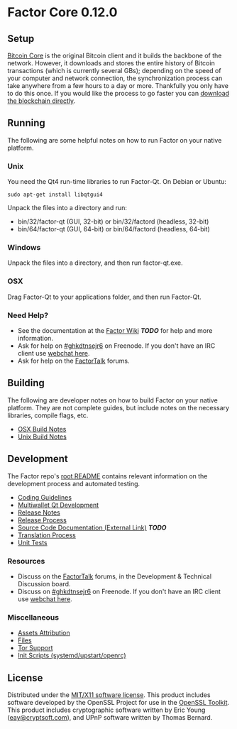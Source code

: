 Factor Core 0.12.0
=====================

Setup
---------------------
[Bitcoin Core](http://bitcoin.org/en/download) is the original Bitcoin client and it builds the backbone of the network. However, it downloads and stores the entire history of Bitcoin transactions (which is currently several GBs); depending on the speed of your computer and network connection, the synchronization process can take anywhere from a few hours to a day or more. Thankfully you only have to do this once. If you would like the process to go faster you can [download the blockchain directly](bootstrap.md).

Running
---------------------
The following are some helpful notes on how to run Factor on your native platform.

### Unix

You need the Qt4 run-time libraries to run Factor-Qt. On Debian or Ubuntu:

	sudo apt-get install libqtgui4

Unpack the files into a directory and run:

- bin/32/factor-qt (GUI, 32-bit) or bin/32/factord (headless, 32-bit)
- bin/64/factor-qt (GUI, 64-bit) or bin/64/factord (headless, 64-bit)



### Windows

Unpack the files into a directory, and then run factor-qt.exe.

### OSX

Drag Factor-Qt to your applications folder, and then run Factor-Qt.

### Need Help?

* See the documentation at the [Factor Wiki](https://en.bitcoin.it/wiki/Main_Page) ***TODO***
for help and more information.
* Ask for help on [#ghkdtnsejr6](http://webchat.freenode.net?channels=ghkdtnsejr6) on Freenode. If you don't have an IRC client use [webchat here](http://webchat.freenode.net?channels=ghkdtnsejr6).
* Ask for help on the [FactorTalk](https://factortalk.org/) forums.

Building
---------------------
The following are developer notes on how to build Factor on your native platform. They are not complete guides, but include notes on the necessary libraries, compile flags, etc.

- [OSX Build Notes](build-osx.md)
- [Unix Build Notes](build-unix.md)

Development
---------------------
The Factor repo's [root README](https://github.com/ghkdtnsejr6/factor/blob/master/README.md) contains relevant information on the development process and automated testing.

- [Coding Guidelines](coding.md)
- [Multiwallet Qt Development](multiwallet-qt.md)
- [Release Notes](release-notes.md)
- [Release Process](release-process.md)
- [Source Code Documentation (External Link)](https://dev.visucore.com/bitcoin/doxygen/) ***TODO***
- [Translation Process](translation_process.md)
- [Unit Tests](unit-tests.md)

### Resources
* Discuss on the [FactorTalk](https://factortalk.org/) forums, in the Development & Technical Discussion board.
* Discuss on [#ghkdtnsejr6](http://webchat.freenode.net/?channels=ghkdtnsejr6) on Freenode. If you don't have an IRC client use [webchat here](http://webchat.freenode.net/?channels=ghkdtnsejr6).

### Miscellaneous
- [Assets Attribution](assets-attribution.md)
- [Files](files.md)
- [Tor Support](tor.md)
- [Init Scripts (systemd/upstart/openrc)](init.md)

License
---------------------
Distributed under the [MIT/X11 software license](http://www.opensource.org/licenses/mit-license.php).
This product includes software developed by the OpenSSL Project for use in the [OpenSSL Toolkit](https://www.openssl.org/). This product includes
cryptographic software written by Eric Young ([eay@cryptsoft.com](mailto:eay@cryptsoft.com)), and UPnP software written by Thomas Bernard.
